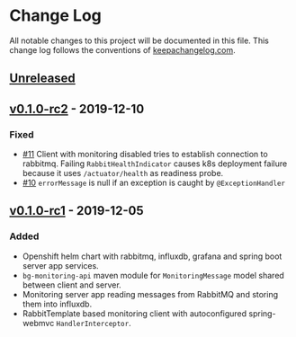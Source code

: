 # Change Log
All notable changes to this project will be documented in this file.
This change log follows the conventions of [keepachangelog.com](http://keepachangelog.com/).

## [Unreleased]
## [v0.1.0-rc2] - 2019-12-10
### Fixed
- [#11](https://github.com/adorsys/bg-monitoring/issues/11)
Client with monitoring disabled tries to establish connection to rabbitmq.
Failing `RabbitHealthIndicator` causes k8s deployment failure
because it uses `/actuator/health` as readiness probe.
- [#10](https://github.com/adorsys/bg-monitoring/issues/10)
`errorMessage` is null if an exception is caught by `@ExceptionHandler`

## [v0.1.0-rc1] - 2019-12-05
### Added
- Openshift helm chart with rabbitmq, influxdb, grafana and spring boot server app services.
- `bg-monitoring-api` maven module for `MonitoringMessage` model shared between client and server.
- Monitoring server app reading messages from RabbitMQ and storing them into influxdb.
- RabbitTemplate based monitoring client with autoconfigured spring-webmvc `HandlerInterceptor`.

[Unreleased]: https://github.com/adorsys/bg-monitoring/compare/v0.1.0-rc2...HEAD
[v0.1.0-rc2]: https://github.com/adorsys/bg-monitoring/releases/tag/v0.1.0-rc2
[v0.1.0-rc1]: https://github.com/adorsys/bg-monitoring/releases/tag/v0.1.0-rc1
